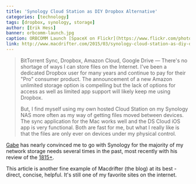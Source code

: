 ```yaml
---
title: 'Synology Cloud Station as DIY Dropbox Alternative'
categories: [technology]
tags: [dropbox, synology, storage]
author: [Erik Hess]
banner: orbcomm-launch.jpg
caption: ORBCOMM Launch [SpaceX on Flickr](https://www.flickr.com/photos/spacexphotos/16236321533/)
link: http://www.macdrifter.com/2015/03/synology-cloud-station-as-diy-dropbox-alternative.html
---
```


> BitTorrent Sync, Dropbox, Amazon Cloud, Google Drive — There's no shortage of ways I can store files on the Internet. I've been a dedicated Dropbox user for many years and continue to pay for their "Pro" consumer product. The announcement of a new Amazon unlimited storage option is compelling but the lack of options for access as well as limited app support will likely keep me using Dropbox.
> 
> But, I find myself using my own hosted Cloud Station on my Synology NAS more often as my way of getting files moved between devices. The sync application for the Mac works well and the DS Cloud iOS app is very functional. Both are fast for me, but what I really like is that the files are only ever on devices under my physical control.

[Gabe](http://twitter.com/macdrifter) has nearly convinced me to go with Synology for the majority of my network storage needs several times in the past, most recently with his review of the [1815+](http://www.macdrifter.com/2014/12/the-synology-1815.html).

This article is another fine example of Macdrifter (the blog) at its best - direct, concise, helpful. It's still one of my favorite sites on the internet.